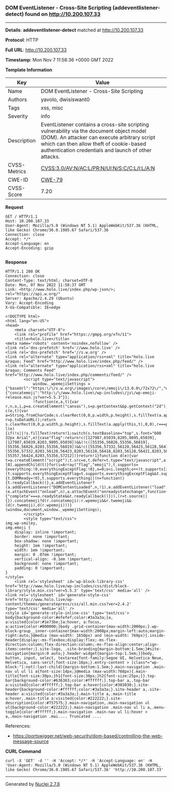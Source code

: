 ### DOM EventListener - Cross-Site Scripting (addeventlistener-detect) found on http://10.200.107.33
---
**Details**: **addeventlistener-detect**  matched at http://10.200.107.33

**Protocol**: HTTP

**Full URL**: http://10.200.107.33

**Timestamp**: Mon Nov 7 11:58:36 +0000 GMT 2022

**Template Information**

| Key | Value |
|---|---|
| Name | DOM EventListener - Cross-Site Scripting |
| Authors | yavolo, dwisiswant0 |
| Tags | xss, misc |
| Severity | info |
| Description | EventListener contains a cross-site scripting vulnerability via the document object model (DOM). An attacker can execute arbitrary script which can then allow theft of cookie-based authentication credentials and launch of  other attacks. |
| CVSS-Metrics | [CVSS:3.0/AV:N/AC:L/PR:N/UI:N/S:C/C:L/I:L/A:N](https://www.first.org/cvss/calculator/3.0#CVSS:3.0/AV:N/AC:L/PR:N/UI:N/S:C/C:L/I:L/A:N) |
| CWE-ID | [CWE-79](https://cwe.mitre.org/data/definitions/79.html) |
| CVSS-Score | 7.20 |

**Request**
```http
GET / HTTP/1.1
Host: 10.200.107.33
User-Agent: Mozilla/5.0 (Windows NT 5.1) AppleWebKit/537.36 (KHTML, like Gecko) Chrome/36.0.1985.67 Safari/537.36
Connection: close
Accept: */*
Accept-Language: en
Accept-Encoding: gzip


```

**Response**
```http
HTTP/1.1 200 OK
Connection: close
Content-Type: text/html; charset=UTF-8
Date: Mon, 07 Nov 2022 11:58:37 GMT
Link: <http://www.holo.live/index.php/wp-json/>; rel="https://api.w.org/"
Server: Apache/2.4.29 (Ubuntu)
Vary: Accept-Encoding
X-Ua-Compatible: IE=edge

<!DOCTYPE html>
<html lang="en-US">
<head>
	<meta charset="UTF-8">
	<link rel="profile" href="https://gmpg.org/xfn/11">
	<title>holo.live</title>
<meta name='robots' content='noindex,nofollow' />
<link rel='dns-prefetch' href='//www.holo.live' />
<link rel='dns-prefetch' href='//s.w.org' />
<link rel="alternate" type="application/rss+xml" title="holo.live &raquo; Feed" href="http://www.holo.live/index.php/feed/" />
<link rel="alternate" type="application/rss+xml" title="holo.live &raquo; Comments Feed" href="http://www.holo.live/index.php/comments/feed/" />
		<script type="text/javascript">
			window._wpemojiSettings = {"baseUrl":"https:\/\/s.w.org\/images\/core\/emoji\/13.0.0\/72x72\/","ext":".png","svgUrl":"https:\/\/s.w.org\/images\/core\/emoji\/13.0.0\/svg\/","svgExt":".svg","source":{"concatemoji":"http:\/\/www.holo.live\/wp-includes\/js\/wp-emoji-release.min.js?ver=5.5.3"}};
			!function(e,a,t){var r,n,o,i,p=a.createElement("canvas"),s=p.getContext&&p.getContext("2d");function c(e,t){var a=String.fromCharCode;s.clearRect(0,0,p.width,p.height),s.fillText(a.apply(this,e),0,0);var r=p.toDataURL();return s.clearRect(0,0,p.width,p.height),s.fillText(a.apply(this,t),0,0),r===p.toDataURL()}function l(e){if(!s||!s.fillText)return!1;switch(s.textBaseline="top",s.font="600 32px Arial",e){case"flag":return!c([127987,65039,8205,9895,65039],[127987,65039,8203,9895,65039])&&(!c([55356,56826,55356,56819],[55356,56826,8203,55356,56819])&&!c([55356,57332,56128,56423,56128,56418,56128,56421,56128,56430,56128,56423,56128,56447],[55356,57332,8203,56128,56423,8203,56128,56418,8203,56128,56421,8203,56128,56430,8203,56128,56423,8203,56128,56447]));case"emoji":return!c([55357,56424,8205,55356,57212],[55357,56424,8203,55356,57212])}return!1}function d(e){var t=a.createElement("script");t.src=e,t.defer=t.type="text/javascript",a.getElementsByTagName("head")[0].appendChild(t)}for(i=Array("flag","emoji"),t.supports={everything:!0,everythingExceptFlag:!0},o=0;o<i.length;o++)t.supports[i[o]]=l(i[o]),t.supports.everything=t.supports.everything&&t.supports[i[o]],"flag"!==i[o]&&(t.supports.everythingExceptFlag=t.supports.everythingExceptFlag&&t.supports[i[o]]);t.supports.everythingExceptFlag=t.supports.everythingExceptFlag&&!t.supports.flag,t.DOMReady=!1,t.readyCallback=function(){t.DOMReady=!0},t.supports.everything||(n=function(){t.readyCallback()},a.addEventListener?(a.addEventListener("DOMContentLoaded",n,!1),e.addEventListener("load",n,!1)):(e.attachEvent("onload",n),a.attachEvent("onreadystatechange",function(){"complete"===a.readyState&&t.readyCallback()})),(r=t.source||{}).concatemoji?d(r.concatemoji):r.wpemoji&&r.twemoji&&(d(r.twemoji),d(r.wpemoji)))}(window,document,window._wpemojiSettings);
		</script>
		<style type="text/css">
img.wp-smiley,
img.emoji {
	display: inline !important;
	border: none !important;
	box-shadow: none !important;
	height: 1em !important;
	width: 1em !important;
	margin: 0 .07em !important;
	vertical-align: -0.1em !important;
	background: none !important;
	padding: 0 !important;
}
</style>
	<link rel='stylesheet' id='wp-block-library-css'  href='http://www.holo.live/wp-includes/css/dist/block-library/style.min.css?ver=5.5.3' type='text/css' media='all' />
<link rel='stylesheet' id='generate-style-css'  href='http://www.holo.live/wp-content/themes/generatepress/css/all.min.css?ver=2.4.2' type='text/css' media='all' />
<style id='generate-style-inline-css' type='text/css'>
body{background-color:#efefef;color:#3a3a3a;}a, a:visited{color:#1e73be;}a:hover, a:focus, a:active{color:#000000;}body .grid-container{max-width:2000px;}.wp-block-group__inner-container{max-width:2000px;margin-left:auto;margin-right:auto;}@media (max-width: 1650px) and (min-width: 769px){.inside-header{display:-ms-flexbox;display:flex;-ms-flex-direction:column;flex-direction:column;-ms-flex-align:center;align-items:center;}.site-logo, .site-branding{margin-bottom:1.5em;}#site-navigation{margin:0 auto;}.header-widget{margin-top:1.5em;}}body, button, input, select, textarea{font-family:Segoe UI, Helvetica Neue, Helvetica, sans-serif;font-size:16px;}.entry-content > [class*="wp-block-"]:not(:last-child){margin-bottom:1.5em;}.main-navigation .main-nav ul ul li a{font-size:14px;}@media (max-width:768px){.main-title{font-size:30px;}h1{font-size:30px;}h2{font-size:25px;}}.top-bar{background-color:#636363;color:#ffffff;}.top-bar a,.top-bar a:visited{color:#ffffff;}.top-bar a:hover{color:#303030;}.site-header{background-color:#ffffff;color:#3a3a3a;}.site-header a,.site-header a:visited{color:#3a3a3a;}.main-title a,.main-title a:hover,.main-title a:visited{color:#222222;}.site-description{color:#757575;}.main-navigation,.main-navigation ul ul{background-color:#222222;}.main-navigation .main-nav ul li a,.menu-toggle{color:#ffffff;}.main-navigation .main-nav ul li:hover > a,.main-navigation .mai.... Truncated ....
```

References: 
- https://portswigger.net/web-security/dom-based/controlling-the-web-message-source

**CURL Command**
```
curl -X 'GET' -d '' -H 'Accept: */*' -H 'Accept-Language: en' -H 'User-Agent: Mozilla/5.0 (Windows NT 5.1) AppleWebKit/537.36 (KHTML, like Gecko) Chrome/36.0.1985.67 Safari/537.36' 'http://10.200.107.33'
```
---
Generated by [Nuclei 2.7.8](https://github.com/projectdiscovery/nuclei)
